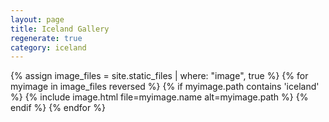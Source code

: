 ```yaml
---
layout: page
title: Iceland Gallery
regenerate: true
category: iceland
---
```


{% assign image_files = site.static_files | where: "image", true %}
{% for myimage in image_files reversed %}
  {% if myimage.path contains 'iceland' %}
  {% include image.html file=myimage.name alt=myimage.path %}
  {% endif %}
{% endfor %}
